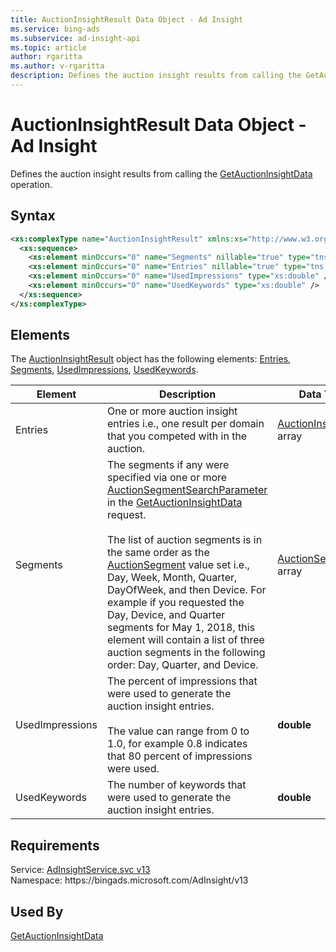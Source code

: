 ```yaml
---
title: AuctionInsightResult Data Object - Ad Insight
ms.service: bing-ads
ms.subservice: ad-insight-api
ms.topic: article
author: rgaritta
ms.author: v-rgaritta
description: Defines the auction insight results from calling the GetAuctionInsightData operation.
---
```

# AuctionInsightResult Data Object - Ad Insight
Defines the auction insight results from calling the [GetAuctionInsightData](getauctioninsightdata.md) operation.

## Syntax
```xml
<xs:complexType name="AuctionInsightResult" xmlns:xs="http://www.w3.org/2001/XMLSchema">
  <xs:sequence>
    <xs:element minOccurs="0" name="Segments" nillable="true" type="tns:ArrayOfAuctionSegment" />
    <xs:element minOccurs="0" name="Entries" nillable="true" type="tns:ArrayOfAuctionInsightEntry" />
    <xs:element minOccurs="0" name="UsedImpressions" type="xs:double" />
    <xs:element minOccurs="0" name="UsedKeywords" type="xs:double" />
  </xs:sequence>
</xs:complexType>
```

## <a name="elements"></a>Elements

The [AuctionInsightResult](auctioninsightresult.md) object has the following elements: [Entries](#entries), [Segments](#segments), [UsedImpressions](#usedimpressions), [UsedKeywords](#usedkeywords).

|Element|Description|Data Type|
|-----------|---------------|-------------|
|<a name="entries"></a>Entries|One or more auction insight entries i.e., one result per domain that you competed with in the auction.|[AuctionInsightEntry](auctioninsightentry.md) array|
|<a name="segments"></a>Segments|The segments if any were specified via one or more [AuctionSegmentSearchParameter](auctionsegmentsearchparameter.md) in the [GetAuctionInsightData](getauctioninsightdata.md) request.<br/><br/>The list of auction segments is in the same order as the [AuctionSegment](auctionsegment.md) value set i.e., Day, Week, Month, Quarter, DayOfWeek, and then Device. For example if you requested the Day, Device, and Quarter segments for May 1, 2018, this element will contain a list of three auction segments in the following order: Day, Quarter, and Device.|[AuctionSegment](auctionsegment.md) array|
|<a name="usedimpressions"></a>UsedImpressions|The percent of impressions that were used to generate the auction insight entries.<br/><br/>The value can range from 0 to 1.0, for example 0.8 indicates that 80 percent of impressions were used.|**double**|
|<a name="usedkeywords"></a>UsedKeywords|The number of keywords that were used to generate the auction insight entries.|**double**|

## Requirements
Service: [AdInsightService.svc v13](https://adinsight.api.bingads.microsoft.com/Api/Advertiser/AdInsight/v13/AdInsightService.svc)  
Namespace: https\://bingads.microsoft.com/AdInsight/v13  

## Used By
[GetAuctionInsightData](getauctioninsightdata.md)  

